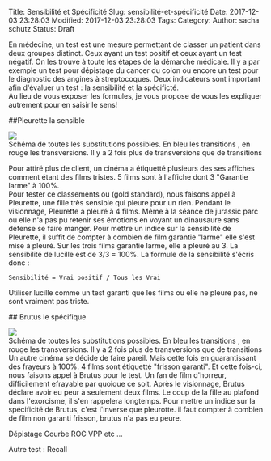 Title: Sensibilité et Spécificité
Slug: sensibilité-et-spécificité
Date: 2017-12-03 23:28:03
Modified: 2017-12-03 23:28:03
Tags: 
Category: 
Author: sacha schutz
Status: Draft 

En médecine, un test est une mesure permettant de classer un patient dans deux groupes distinct. Ceux ayant un test positif et ceux ayant un test négatif. 
On les trouve à toute les étapes de la démarche médicale. Il y a par exemple un test pour dépistage du cancer du colon ou encore un test pour le diagnostic des angines à streptocoques.
Deux indicateurs sont important afin d'évaluer un test : la sensibilité et la spécificté.    
Au lieu de vous exposer les formules, je vous propose de vous les expliquer autrement pour en saisir le sens!


##Pleurette la sensible 


<div class="figure">
    <img src="../images/post31/sensibility_movies.png">
    <div class="legend">Schéma de toutes les substitutions possibles. En bleu les transitions , en rouge les transversions. Il y a 2 fois plus de transversions que de transitions</div>
</div>

Pour attiré plus de client, un cinéma a étiquetté plusieurs des ses affiches comment étant des films tristes. 5 films sont à l'affiche dont 3 "Garantie larme" à 100%.    
Pour tester ce classements ou (gold standard), nous faisons appel à Pleurette, une fille très sensible qui pleure pour un rien. Pendant le visionnage, Pleurette a pleuré à 4 films. Même à la séance de jurassic parc ou elle n'a pas pu retenir ses émotions en voyant un dinausaure sans défense se faire manger. 
Pour mettre un indice sur la sensibilité de Pleurette, il suffit de compter à combien de film garantie "larme" elle s'est mise à pleuré. Sur les trois films garantie larme, elle a pleuré au 3. La sensibilité de lucille est de 3/3 = 100%. La formule de la sensibilité s'écris donc : 
    
    Sensibilité = Vrai positif / Tous les Vrai 

Utiliser lucille comme un test garanti que les films ou elle ne pleure pas, ne sont vraiment pas triste.

## Brutus le spécifique   

<div class="figure">
    <img src="../images/post31/specificity_movies.png">
    <div class="legend">Schéma de toutes les substitutions possibles. En bleu les transitions , en rouge les transversions. Il y a 2 fois plus de transversions que de transitions</div>
</div> 
Un autre cinéma se décide de faire pareil. Mais cette fois en guarantissant des frayeurs à 100%. 4 films sont étiquetté "frisson garanti". Et cette fois-ci, nous faisons appel à Brutus pour le test. Un fan de film d'horreur, difficilement efrayable par quoique ce soit.   
Après le visionnage, Brutus déclare avoir eu peur à seulement deux films. Le coup de la fille au plafond dans l'exorcisme, il s'en rappelera longtemps. 
Pour mettre un indice sur la spécificité de Brutus, c'est l'inverse que pleurotte. il faut compter à combien de film non garanti frisson, brutus n'a pas eu peure. 





Dépistage 
Courbe ROC 
VPP etc ... 

Autre test : 
Recall 

